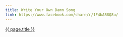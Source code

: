 ```yaml
---
title: Write Your Own Damn Song
link: https://www.facebook.com/share/r/1F4bAB8Q8u/
---
```

<a href="{{ page.link }}">{{ page.title }}</a>